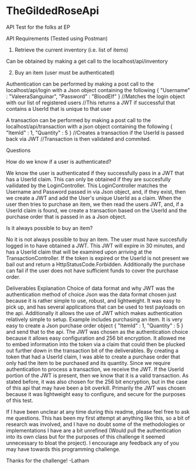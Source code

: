 # TheGildedRoseApi
API Test for the folks at EP

API Requirements (Tested using Postman)

1) Retrieve the current inventory (i.e. list of items)

Can be obtained by making a get call to the localhost/api/inventory

2) Buy an item (user must be authenticated)

Authentication can be performed by making a post call to the localhost/api/login with a Json object containing the following
{ "Username" : "ValeeraSanguinar", "Password" : "BloodElf" } //Matches the login object with our list of registered users
//This returns a JWT if successful that contains a UserId that is unique to that user

A transaction can be performed by making a post call to the localhost/api/transaction with a json object containing the following
{ "ItemId" : 1, "Quantity" : 5 } //Creates a transaction if the UserId is passed back via JWT
//Transaction is then validated and commited.


Questions

How do we know if a user is authenticated?

We know the user is authenticated if they successfully pass in a JWT that has a UserId claim. 
This can only be obtained if they are succesfully vailidated by the LoginController. 
This LoginController matches the Username and Password passed in via Json object, and, if they exist, 
then we create a JWT and add the User's unique UserId as a claim. When the user then tries to purchase an item, 
we then read the users JWT, and, if a UserId claim is found, we create a transaction based on the UserId 
and the purchase order that is passed in as a Json object.

Is it always possible to buy an item?

No it is not always possible to buy an item. The user must have succesfully logged in to have obtained a JWT. 
This JWT will expire in 30 minutes, and has a UserId claim that will be examined upon arriving at the TransactionController. 
If the token is expired or the UserId is not present we bail out and return a HttpStatusCode.Forbidden. 
Additionally the purchase can fail if the user does not have sufficient funds to cover the purchase order.


Deliverables Explanation
Choice of data format and why JWT was the authentication method of choice
Json was the data format chosen just because it is rather simple to use, robust, and lightweight. 
It was easy to pick up, and has several applications that can be used to test payloads on the api. 
Additionally it allows the use of JWT which makes authentication relatively simple to setup. Example includes purchasing an item. 
It is very easy to create a Json purchase order object { "ItemId" : 1, "Quantity" : 5 } and send that to the api. 
The JWT was chosen as the authentication choice because it allows easy configuration and 256 bit encryption. 
It allowed me to embed information into the token via a claim that could then be plucked out further down in the 
transaction bit of the deliverables. By creating a token that had a UserId claim, I was able to create a purchase order 
that only had the item to be purchased and its quantity. Since we require authentication to process a transaction, we receive the JWT. 
If the UserId portion of the JWT is present, then we know that it is a valid transaction. 
As stated before, it was also chosen for the 256 bit encryption, but in the case of this api that may have been a bit overkill. 
Primarily the JWT was chosen because it was lightweight easy to configure, and secure for the purposes of this test.


If I have been unclear at any time during this readme, please feel free to ask me questions.
This has been my first attempt at anything like this, so a bit of research was involved, and I have no doubt some of the methodologies 
or implementations I have are a bit unrefined (Would pull the authentication into its own class but for the purposes of this challenge it seemed unnecessary to bloat the project). I encourage any feedback any of you may have towards this programming challenge.

Thanks for the challenge!
-Latham


